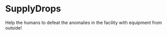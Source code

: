 # SupplyDrops
 Help the humans to defeat the anomalies in the facility with equipment from outside!

